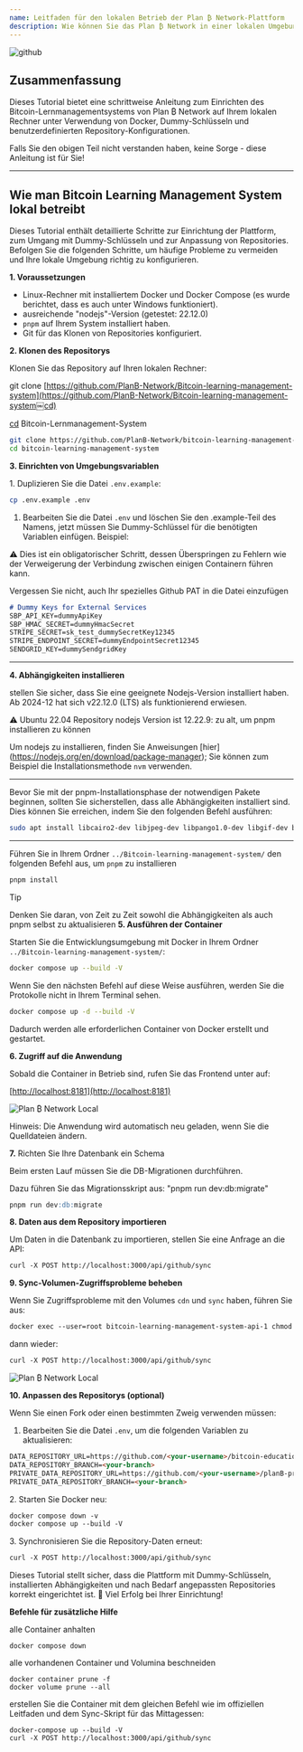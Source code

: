```yaml
---
name: Leitfaden für den lokalen Betrieb der Plan ₿ Network-Plattform
description: Wie können Sie das Plan ₿ Network in einer lokalen Umgebung betreiben, um meinen Beitrag zu Inhalten oder das Korrekturlesen/Überprüfen von Bildungsinhalten auf dem Plan ₿ Network zu testen?
---
```

![github](assets/cover.webp)

## Zusammenfassung

Dieses Tutorial bietet eine schrittweise Anleitung zum Einrichten des Bitcoin-Lernmanagementsystems von Plan ₿ Network auf Ihrem lokalen Rechner unter Verwendung von Docker, Dummy-Schlüsseln und benutzerdefinierten Repository-Konfigurationen.

Falls Sie den obigen Teil nicht verstanden haben, keine Sorge - diese Anleitung ist für Sie!

---
## **Wie man Bitcoin Learning Management System lokal betreibt**

Dieses Tutorial enthält detaillierte Schritte zur Einrichtung der Plattform, zum Umgang mit Dummy-Schlüsseln und zur Anpassung von Repositories. Befolgen Sie die folgenden Schritte, um häufige Probleme zu vermeiden und Ihre lokale Umgebung richtig zu konfigurieren.

**1. Voraussetzungen**


- Linux-Rechner mit installiertem Docker und Docker Compose (es wurde berichtet, dass es auch unter Windows funktioniert).
- ausreichende "nodejs"-Version (getestet: 22.12.0)
- `pnpm` auf Ihrem System installiert haben.
- Git für das Klonen von Repositories konfiguriert.

**2. Klonen des Repositorys**

Klonen Sie das Repository auf Ihren lokalen Rechner:

git clone [https://github.com/PlanB-Network/Bitcoin-learning-management-system](https://github.com/PlanB-Network/Bitcoin-learning-management-system￼cd)

[cd](https://github.com/PlanB-Network/Bitcoin-learning-management-system￼cd) Bitcoin-Lernmanagement-System

```bash
git clone https://github.com/PlanB-Network/bitcoin-learning-management-system
cd bitcoin-learning-management-system
```

**3. Einrichten von Umgebungsvariablen**

1\. Duplizieren Sie die Datei `.env.example`:

```bash
cp .env.example .env
```

1. Bearbeiten Sie die Datei `.env` und löschen Sie den .example-Teil des Namens, jetzt müssen Sie Dummy-Schlüssel für die benötigten Variablen einfügen. Beispiel:

⚠️ Dies ist ein obligatorischer Schritt, dessen Überspringen zu Fehlern wie der Verweigerung der Verbindung zwischen einigen Containern führen kann.

Vergessen Sie nicht, auch Ihr spezielles Github PAT in die Datei einzufügen

```markdown
# Dummy Keys for External Services
SBP_API_KEY=dummyApiKey
SBP_HMAC_SECRET=dummyHmacSecret
STRIPE_SECRET=sk_test_dummySecretKey12345
STRIPE_ENDPOINT_SECRET=dummyEndpointSecret12345
SENDGRID_KEY=dummySendgridKey
```

---
**4. Abhängigkeiten installieren**

stellen Sie sicher, dass Sie eine geeignete Nodejs-Version installiert haben. Ab 2024-12 hat sich v22.12.0 (LTS) als funktionierend erwiesen.

⚠️ Ubuntu 22.04 Repository nodejs Version ist 12.22.9: zu alt, um pnpm installieren zu können

Um nodejs zu installieren, finden Sie Anweisungen [hier] (https://nodejs.org/en/download/package-manager); Sie können zum Beispiel die Installationsmethode `nvm` verwenden.

---
Bevor Sie mit der pnpm-Installationsphase der notwendigen Pakete beginnen, sollten Sie sicherstellen, dass alle Abhängigkeiten installiert sind. Dies können Sie erreichen, indem Sie den folgenden Befehl ausführen:

```bash
sudo apt install libcairo2-dev libjpeg-dev libpango1.0-dev libgif-dev build-essential g++ libpixman-1-dev
```

---
Führen Sie in Ihrem Ordner `../Bitcoin-learning-management-system/` den folgenden Befehl aus, um `pnpm` zu installieren

```bash
pnpm install
```

> [!TIP]
> Denken Sie daran, von Zeit zu Zeit sowohl die Abhängigkeiten als auch pnpm selbst zu aktualisieren
**5. Ausführen der Container**

Starten Sie die Entwicklungsumgebung mit Docker in Ihrem Ordner `../Bitcoin-learning-management-system/`:

```bash
docker compose up --build -V
```

Wenn Sie den nächsten Befehl auf diese Weise ausführen, werden Sie die Protokolle nicht in Ihrem Terminal sehen.

```bash
docker compose up -d --build -V
```

Dadurch werden alle erforderlichen Container von Docker erstellt und gestartet.

**6. Zugriff auf die Anwendung**

Sobald die Container in Betrieb sind, rufen Sie das Frontend unter auf:

\[<http://localhost:8181](http://localhost:8181)>

![Plan ₿ Network Local](assets/en/1.webp)

Hinweis: Die Anwendung wird automatisch neu geladen, wenn Sie die Quelldateien ändern.

**7.** Richten Sie Ihre Datenbank ein Schema

Beim ersten Lauf müssen Sie die DB-Migrationen durchführen.

Dazu führen Sie das Migrationsskript aus: "pnpm run dev:db:migrate"

```markdown
pnpm run dev:db:migrate
```

**8. Daten aus dem Repository importieren**

Um Daten in die Datenbank zu importieren, stellen Sie eine Anfrage an die API:

```markdown
curl -X POST http://localhost:3000/api/github/sync
```

**9. Sync-Volumen-Zugriffsprobleme beheben**

Wenn Sie Zugriffsprobleme mit den Volumes `cdn` und `sync` haben, führen Sie aus:

```markdown
docker exec --user=root bitcoin-learning-management-system-api-1 chmod 777 /tmp/{sync,cdn}
```

dann wieder:

```markdown
curl -X POST http://localhost:3000/api/github/sync
```

![Plan ₿ Network Local](assets/en/2.webp)

**10. Anpassen des Repositorys (optional)**

Wenn Sie einen Fork oder einen bestimmten Zweig verwenden müssen:

1. Bearbeiten Sie die Datei `.env`, um die folgenden Variablen zu aktualisieren:

```markdown
DATA_REPOSITORY_URL=https://github.com/<your-username>/bitcoin-educational-content.git
DATA_REPOSITORY_BRANCH=<your-branch>
PRIVATE_DATA_REPOSITORY_URL=https://github.com/<your-username>/planB-premium-content.git
PRIVATE_DATA_REPOSITORY_BRANCH=<your-branch>
```

2\. Starten Sie Docker neu:

```markdown
docker compose down -v
docker compose up --build -V
```

3\. Synchronisieren Sie die Repository-Daten erneut:

```markdown
curl -X POST http://localhost:3000/api/github/sync
```

Dieses Tutorial stellt sicher, dass die Plattform mit Dummy-Schlüsseln, installierten Abhängigkeiten und nach Bedarf angepassten Repositories korrekt eingerichtet ist. 🎉 Viel Erfolg bei Ihrer Einrichtung!

**Befehle für zusätzliche Hilfe**

alle Container anhalten

```
docker compose down
```

alle vorhandenen Container und Volumina beschneiden

```
docker container prune -f
docker volume prune --all
```

erstellen Sie die Container mit dem gleichen Befehl wie im offiziellen Leitfaden und dem Sync-Skript für das Mittagessen:

```
docker-compose up --build -V
curl -X POST http://localhost:3000/api/github/sync
```